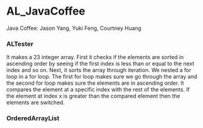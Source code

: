 # AL_JavaCoffee
Java Coffee: Jason Yang, Yuki Feng, Courtney Huang
### ALTester
It makes a 23 integer array. First it checks if the elements are sorted in ascending
order by seeing if the first index is less than or equal to the next index and so on.
Next, it sorts the array through iteration. We nested a for loop in a for loop. The
first for loop makes sure we go through the array and the second for loop makes sure the
elements are in ascending order. It compares the element at a specific index with the
rest of the elements. If the element at index x is greater than the compared element then the elements are switched.
### OrderedArrayList
